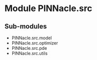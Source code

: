 # Module PINNacle.src

## Sub-modules

- PINNacle.src.model
- PINNacle.src.optimizer
- PINNacle.src.pde
- PINNacle.src.utils
